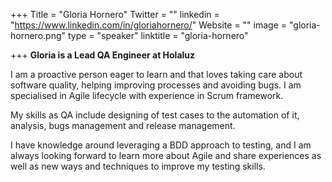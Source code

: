 +++
Title = "Gloria Hornero"
Twitter = ""
linkedin = "https://www.linkedin.com/in/gloriahornero/"
Website = ""
image = "gloria-hornero.png"
type = "speaker"
linktitle = "gloria-hornero"

+++
**Gloria is a Lead QA Engineer at Holaluz**

I am a proactive person eager to learn and that loves taking care about software quality, helping improving processes and avoiding bugs. I am specialised in Agile lifecycle with experience in Scrum framework. 

My skills as QA include designing of test cases to the automation of it, analysis, bugs management and release management.

I have knowledge around leveraging a BDD approach to testing, and I am always looking forward to learn more about Agile and share experiences as well as new ways and techniques to improve my testing skills.
